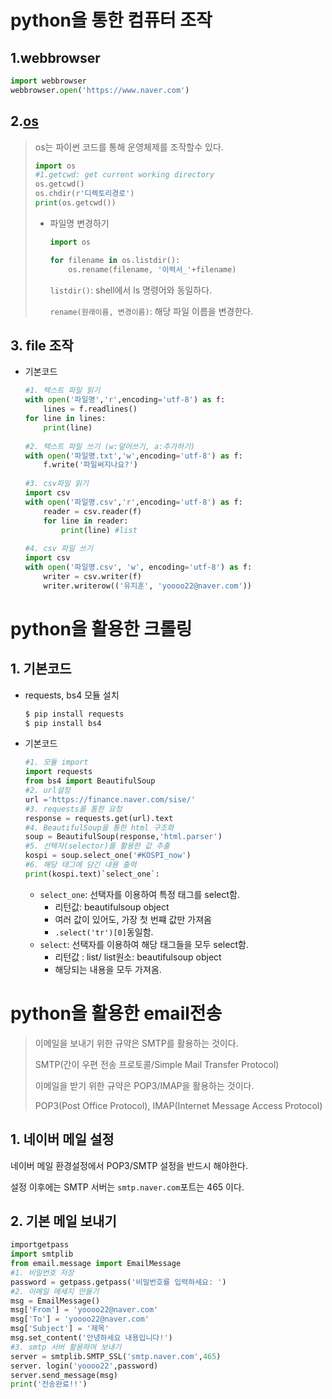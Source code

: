 # python을 통한 컴퓨터 조작



## 1.webbrowser

``` python
import webbrowser
webbrowser.open('https://www.naver.com')
```



## 2.[os]()

> os는 파이썬 코드를 통해 운영체제를 조작할수 있다.
>
> ``` python
> import os
> #1.getcwd: get current working directory
> os.getcwd()
> os.chdir(r'디렉토리경로')
> print(os.getcwd())
> ```
>
> * 파일명 변경하기
>
>   ```python
>   import os
>   
>   for filename in os.listdir():
>       os.rename(filename, '이력서_'+filename)
>   ```
>
>   `listdir()`: shell에서 ls 명령어와 동일하다.
>
>   `rename(원래이름, 변경이름)`: 해당 파일 이름을 변경한다.

## 3. file 조작

* 기본코드

  ```python
  #1. 텍스트 파일 읽기
  with open('파일명','r',encoding='utf-8') as f:
      lines = f.readlines()
  for line in lines:
      print(line)
      
  #2. 텍스트 파일 쓰기 (w:덮어쓰기, a:추가하기)
  with open('파일명.txt','w',encoding='utf-8') as f:
      f.write('파일써지나요?')
      
  #3. csv파일 읽기
  import csv
  with open('파일명.csv','r',encoding='utf-8') as f:
      reader = csv.reader(f)
      for line in reader:
          print(line) #list
          
  #4. csv 파일 쓰기
  import csv
  with open('파일명.csv', 'w', encoding='utf-8') as f:
      writer = csv.writer(f)
      writer.writerow(('유지훈', 'yoooo22@naver.com'))
  ```

  

# python을 활용한 크롤링

## 1. 기본코드

* requests, bs4 모듈 설치

  ``` bash
  $ pip install requests
  $ pip install bs4
  ```

* 기본코드

  ```python
  #1. 모듈 import
  import requests
  from bs4 import BeautifulSoup
  #2. url설정
  url ='https://finance.naver.com/sise/'
  #3. requests를 통한 요청
  response = requests.get(url).text
  #4. BeautifulSoup을 통한 html 구조화
  soup = BeautifulSoup(response,'html.parser')
  #5. 선택자(selector)를 활용한 값 추출
  kospi = soup.select_one('#KOSPI_now')
  #6. 해당 태그에 담긴 내용 출력
  print(kospi.text)`select_one`:
  ```

  * `select_one`: 선택자를 이용하여 특정 태그를 select함.
    * 리턴값: beautifulsoup object
    * 여러 값이 있어도, 가장 첫 번쨰 값만 가져옴
    * `.select('tr')[0]`동일함.
  * `select`: 선택자를 이용하여 해당 태그들을 모두 select함.
    * 리턴값 : list/ list원소: beautifulsoup object
    * 해당되는 내용을 모두 가져옴.

# python을 활용한 email전송

> 이메일을 보내기 위한 규약은 SMTP를 활용하는 것이다.
>
> SMTP(간이 우편 전송 프로토콜/Simple Mail Transfer Protocol)
>
> 이메일을 받기 위한 규약은 POP3/IMAP을 활용하는 것이다.
>
> POP3(Post Office Protocol), IMAP(Internet Message Access Protocol)

## 1. 네이버 메일 설정

네이버 메일 환경설정에서 POP3/SMTP 설정을 반드시 해야한다.

설정 이후에는 SMTP 서버는 `smtp.naver.com`포트는 465 이다.

## 2. 기본 메일 보내기

```python
importgetpass
import smtplib
from email.message import EmailMessage
#1. 비밀번호 저장
password = getpass.getpass('비밀번호를 입력하세요: ')
#2. 이메일 메세지 만들기
msg = EmailMessage()
msg['From'] = 'yoooo22@naver.com'
msg['To'] = 'yoooo22@naver.com'
msg['Subject'] = '제목'
msg.set_content('안녕하세요 내용입니다!')
#3. smtp 서버 활용하여 보내기
server = smtplib.SMTP_SSL('smtp.naver.com',465)
server. login('yoooo22',password)
server.send_message(msg)
print('전송완료!!')
```



